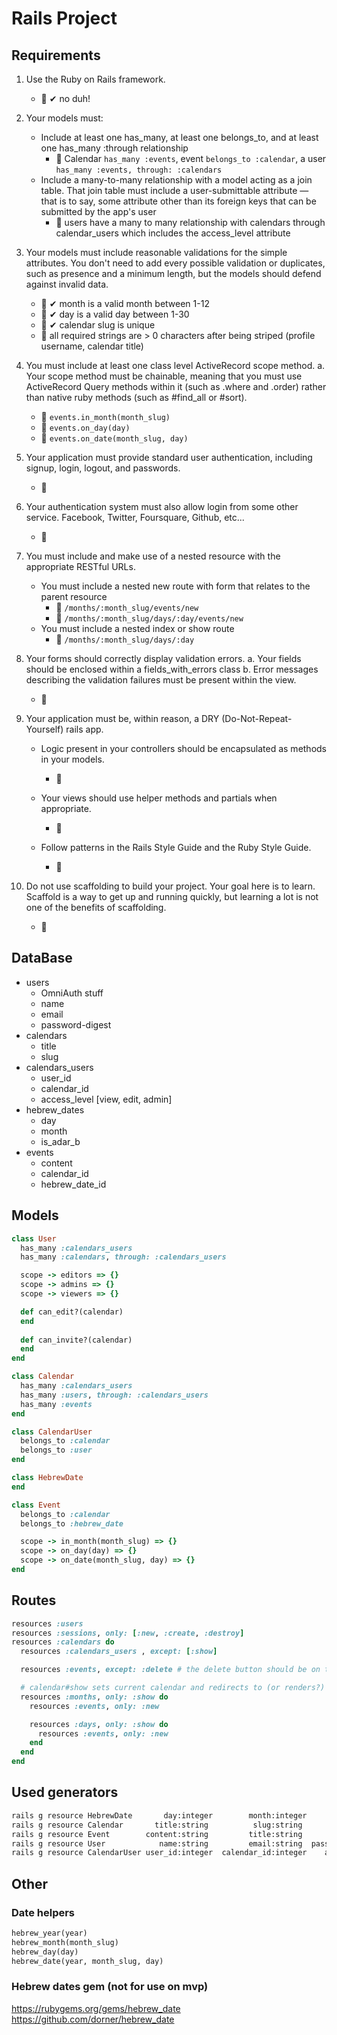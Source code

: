 # Rails Project

## Requirements

1. Use the Ruby on Rails framework.
    - 🔸 ✔ no duh!

2. Your models must:

    - Include at least one has_many, at least one belongs_to, and at least one has_many :through relationship
      - 🔸 Calendar `has_many :events`, event `belongs_to :calendar`, a user `has_many :events, through: :calendars`
    - Include a many-to-many relationship with a model acting as a join table. That join table must include a user-submittable attribute — that is to say, some attribute other than its foreign keys that can be submitted by the app's user
      - 🔸 users have a many to many relationship with calendars through calendar_users which includes the access_level attribute

3. Your models must include reasonable validations for the simple attributes. You don't need to add every possible validation or duplicates, such as presence and a minimum length, but the models should defend against invalid data.
    - 🔸 ✔ month is a valid month between 1-12
    - 🔸 ✔ day is a valid day between 1-30
    - 🔸 ✔ calendar slug is unique
    - 🔸 all required strings are > 0 characters after being striped (profile username, calendar title)

4. You must include at least one class level ActiveRecord scope method. a. Your scope method must be chainable, meaning that you must use ActiveRecord Query methods within it (such as .where and .order) rather than native ruby methods (such as #find_all or #sort).
    - 🔸 `events.in_month(month_slug)`
    - 🔸 `events.on_day(day)`
    - 🔸 `events.on_date(month_slug, day)`

5. Your application must provide standard user authentication, including signup, login, logout, and passwords.
    - 🔸

6. Your authentication system must also allow login from some other service. Facebook, Twitter, Foursquare, Github, etc...
    - 🔸

7. You must include and make use of a nested resource with the appropriate RESTful URLs.
    - You must include a nested new route with form that relates to the parent resource
      - 🔸 `/months/:month_slug/events/new`
      - 🔸 `/months/:month_slug/days/:day/events/new`
    - You must include a nested index or show route
      - 🔸 `/months/:month_slug/days/:day`

8. Your forms should correctly display validation errors. a. Your fields should be enclosed within a fields_with_errors class b. Error messages describing the validation failures must be present within the view.
    - 🔸

9. Your application must be, within reason, a DRY (Do-Not-Repeat-Yourself) rails app.

    - Logic present in your controllers should be encapsulated as methods in your models.
      - 🔸

    - Your views should use helper methods and partials when appropriate.
      - 🔸

    - Follow patterns in the Rails Style Guide and the Ruby Style Guide.
      - 🔸

10. Do not use scaffolding to build your project. Your goal here is to learn. Scaffold is a way to get up and running quickly, but learning a lot is not one of the benefits of scaffolding.
    - 🔸

## DataBase

- users
  - OmniAuth stuff
  - name
  - email
  - password-digest
- calendars
  - title
  - slug
- calendars_users
  - user_id
  - calendar_id
  - access_level [view, edit, admin]
- hebrew_dates
  - day
  - month
  - is_adar_b
- events
  - content
  - calendar_id
  - hebrew_date_id

## Models

```ruby
class User
  has_many :calendars_users
  has_many :calendars, through: :calendars_users

  scope -> editors => {}
  scope -> admins => {}
  scope -> viewers => {}

  def can_edit?(calendar)
  end
  
  def can_invite?(calendar)
  end
end

class Calendar
  has_many :calendars_users
  has_many :users, through: :calendars_users
  has_many :events
end

class CalendarUser
  belongs_to :calendar
  belongs_to :user
end

class HebrewDate
end

class Event
  belongs_to :calendar
  belongs_to :hebrew_date

  scope -> in_month(month_slug) => {}
  scope -> on_day(day) => {}
  scope -> on_date(month_slug, day) => {}
end
```

## Routes

```ruby
resources :users
resources :sessions, only: [:new, :create, :destroy]
resources :calendars do
  resources :calendars_users , except: [:show]

  resources :events, except: :delete # the delete button should be on the day view

  # calendar#show sets current calendar and redirects to (or renders?) months/tishrei (or first month)
  resources :months, only: :show do
    resources :events, only: :new

    resources :days, only: :show do
      resources :events, only: :new
    end
  end
end


```

## Used generators

```bash
rails g resource HebrewDate       day:integer        month:integer       is_adar_b:boolean
rails g resource Calendar       title:string          slug:string
rails g resource Event        content:string         title:string      calendar_id:integer  hebrew_date_id:integer
rails g resource User            name:string         email:string  password_digest:string
rails g resource CalendarUser user_id:integer  calendar_id:integer    access_level:string
```

## Other

### Date helpers

```ruby
hebrew_year(year)
hebrew_month(month_slug)
hebrew_day(day)
hebrew_date(year, month_slug, day)
```

### Hebrew dates gem (not for use on mvp)

<https://rubygems.org/gems/hebrew_date>
<https://github.com/dorner/hebrew_date>
